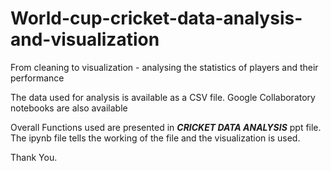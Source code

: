 # World-cup-cricket-data-analysis-and-visualization
From cleaning to visualization - analysing the statistics of players and their performance

The data used for analysis is available as a CSV file.
Google Collaboratory notebooks are also available 

Overall Functions used are presented in ***CRICKET DATA ANALYSIS*** ppt file.
The ipynb file tells the working of the file and the visualization is used.

Thank You.

